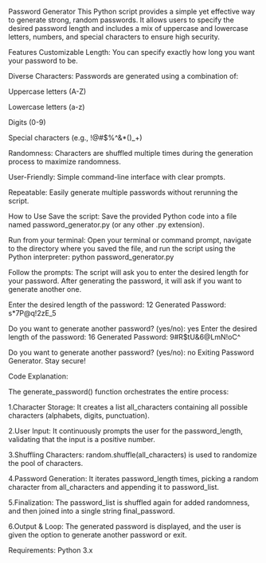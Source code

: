Password Generator
This Python script provides a simple yet effective way to generate strong, random passwords. It allows users to specify the desired password length and includes a mix of uppercase and lowercase letters, numbers, and special characters to ensure high security.

Features
Customizable Length: You can specify exactly how long you want your password to be.

Diverse Characters: Passwords are generated using a combination of:

Uppercase letters (A-Z)

Lowercase letters (a-z)

Digits (0-9)

Special characters (e.g., !@#$%^&*()_+)

Randomness: Characters are shuffled multiple times during the generation process to maximize randomness.

User-Friendly: Simple command-line interface with clear prompts.

Repeatable: Easily generate multiple passwords without rerunning the script.

How to Use
Save the script:
Save the provided Python code into a file named password_generator.py (or any other .py extension).

Run from your terminal:
Open your terminal or command prompt, navigate to the directory where you saved the file, and run the script using the Python interpreter:
python password_generator.py


Follow the prompts:
The script will ask you to enter the desired length for your password. After generating the password, it will ask if you want to generate another one.

Enter the desired length of the password: 12
Generated Password: s*7P@q!2zE_5

Do you want to generate another password? (yes/no): yes
Enter the desired length of the password: 16
Generated Password: 9#R$tU&6@LmN!oC^

Do you want to generate another password? (yes/no): no
Exiting Password Generator. Stay secure!

Code Explanation:

The generate_password() function orchestrates the entire process:

1.Character Storage: It creates a list all_characters containing all possible characters (alphabets, digits, punctuation).

2.User Input: It continuously prompts the user for the password_length, validating that the input is a positive number.

3.Shuffling Characters: random.shuffle(all_characters) is used to randomize the pool of characters.

4.Password Generation: It iterates password_length times, picking a random character from all_characters and appending it to password_list.

5.Finalization: The password_list is shuffled again for added randomness, and then joined into a single string final_password.

6.Output & Loop: The generated password is displayed, and the user is given the option to generate another password or exit.

Requirements:
Python 3.x
